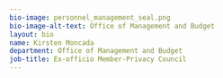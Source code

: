 ```yaml
---
bio-image: personnel_management_seal.png
bio-image-alt-text: Office of Management and Budget
layout: bio
name: Kirsten Moncada
department: Office of Management and Budget
job-title: Ex-officio Member-Privacy Council
---
```

